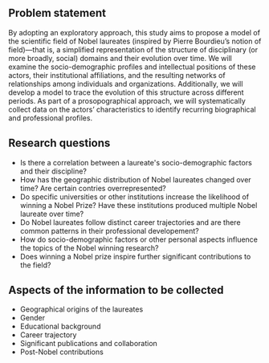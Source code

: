 ## Problem statement
By adopting an exploratory approach, this study aims to propose a model of the scientific field of Nobel laureates (inspired by Pierre Bourdieu’s notion of field)—that is, a simplified representation of the structure of disciplinary (or more broadly, social) domains and their evolution over time. We will examine the socio-demographic profiles and intellectual positions of these actors, their institutional affiliations, and the resulting networks of relationships among individuals and organizations. Additionally, we will develop a model to trace the evolution of this structure across different periods. As part of a prosopographical approach, we will systematically collect data on the actors’ characteristics to identify recurring biographical and professional profiles.

## Research questions
* Is there a correlation between a laureate's socio-demographic factors and their discipline?
* How has the geographic distribution of Nobel laureates changed over time? Are certain contries overrepresented?
* Do specific universities or other institutions increase the likelihood of winning a Nobel Prize? Have these institutions produced multiple Nobel laureate over time?
* Do Nobel laureates follow distinct career trajectories and are there common patterns in their professional developement?
* How do socio-demographic factors or other personal aspects influence the topics of the Nobel winning research?
* Does winning a Nobel prize inspire further significant contributions to the field?

## Aspects of the information to be collected
* Geographical origins of the laureates
* Gender
* Educational background
* Career trajectory 
* Significant publications and collaboration
* Post-Nobel contributions


